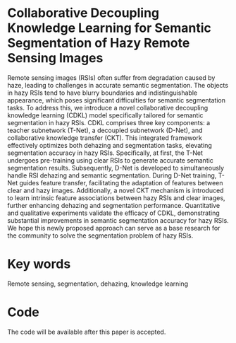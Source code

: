 # Collaborative Decoupling Knowledge Learning for Semantic Segmentation of Hazy Remote Sensing Images

Remote sensing images (RSIs) often suffer from degradation caused by haze, leading to challenges in accurate semantic segmentation. The objects in hazy RSIs tend to have blurry boundaries and indistinguishable appearance, which poses significant difficulties for semantic segmentation tasks. To address this, we introduce a novel collaborative decoupling knowledge learning (CDKL) model specifically tailored for semantic segmentation in hazy RSIs. CDKL comprises three key components: a teacher subnetwork (T-Net), a decoupled subnetwork (D-Net), and collaborative knowledge transfer (CKT). This integrated framework effectively optimizes both dehazing and segmentation tasks, elevating segmentation accuracy in hazy RSIs. Specifically, at first, the T-Net undergoes pre-training using clear RSIs to generate accurate semantic segmentation results. Subsequently, D-Net is developed to simultaneously handle RSI dehazing and semantic segmentation. During D-Net training, T-Net guides feature transfer, facilitating the adaptation of features between clear and hazy images. Additionally, a novel CKT mechanism is introduced to learn intrinsic feature associations between hazy RSIs and clear images, further enhancing dehazing and segmentation performance. Quantitative and qualitative experiments validate the efficacy of CDKL, demonstrating substantial improvements in semantic segmentation accuracy for hazy RSIs. We hope this newly proposed approach can serve as a base research for the community to solve the segmentation problem of hazy RSIs.

# Key words

Remote sensing, segmentation, dehazing, knowledge learning

# Code 
The code will be available after this paper is accepted.
